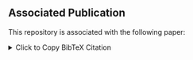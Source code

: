 ## Associated Publication

This repository is associated with the following paper:

<details>
  <summary>Click to Copy BibTeX Citation</summary>




## **1) SafeCross TA**
[View Details](./trajectory%20annotation)

<div align="center">
    <img src="./images/SafeCross TA.gif" width="400" />
</div>

<div align="center">
    <img src="./images/down-arrow-png-down-arrow-sketch-free-icon-512.png" width="50" />
</div>




<div align="center">
    <table>
        <tr>
            <td><img src="./images/xlsx_files.png" width="400" /></td>
            <td><img src="./trajectory annotation/example output/Sceneplot_WorldCoords.png" width="400" /></td>
        </tr>
        <tr>
            <!-- Add your headings here -->
            <th>Output all data in .xlsx files</th>
            <th>Automatically convert to world coordinates, and process to calculate crossing angles</th>
        </tr>
    </table>
</div>





## **2) SafeCross SMoS**
[View Details](./SMoS)


<div align="center">
    <img src="./images/xlsx_crossings.png" width="150" />
</div>


<div align="center">
    <img src="./images/down-arrow-png-down-arrow-sketch-free-icon-512.png" width="50" />
</div>


<div align="center">
    <img src="./images/SafeCross SMoS.png" width="400" />
</div>



<div align="center">
    <img src="./images/down-arrow-png-down-arrow-sketch-free-icon-512.png" width="50" />
</div>



<div align="center">
<table>
<tr>
    <td><img src="./SMoS/example output/model_b_plot.png" width="400" /></td>
    <td><img src="./SMoS/example output/model_c_plot.png" width="400" /></td>
</tr>
</table>
</div>
